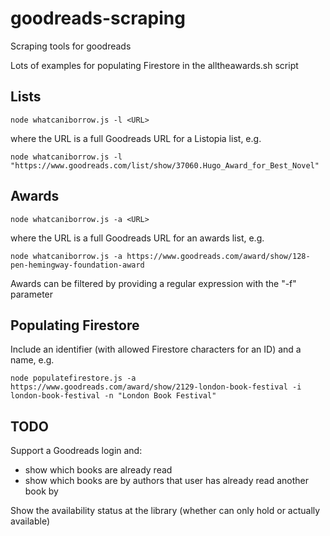 # goodreads-scraping
Scraping tools for goodreads

Lots of examples for populating Firestore in the alltheawards.sh script

## Lists

`node whatcaniborrow.js -l <URL>`

where the URL is a full Goodreads URL for a Listopia list, e.g.

`node whatcaniborrow.js -l "https://www.goodreads.com/list/show/37060.Hugo_Award_for_Best_Novel"`

## Awards

`node whatcaniborrow.js -a <URL>`

where the URL is a full Goodreads URL for an awards list, e.g.

`node whatcaniborrow.js -a https://www.goodreads.com/award/show/128-pen-hemingway-foundation-award`

Awards can be filtered by providing a regular expression with the "-f" parameter

## Populating Firestore

Include an identifier (with allowed Firestore characters for an ID) and a name, e.g.

`node populatefirestore.js -a https://www.goodreads.com/award/show/2129-london-book-festival -i london-book-festival -n "London Book Festival"`

## TODO

Support a Goodreads login and:

- show which books are already read
- show which books are by authors that user has already read another book by

Show the availability status at the library (whether can only hold or actually available)
